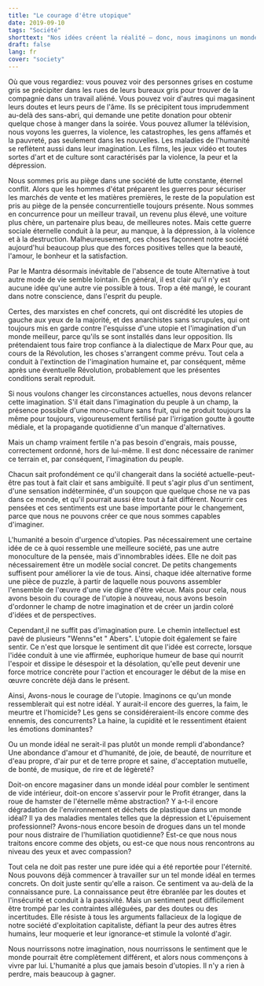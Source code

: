 ```yaml
---
title: "Le courage d'être utopique"
date: 2019-09-10
tags: "Société"
shorttext: "Nos idées créent la réalité — donc, nous imaginons un monde idéal!"
draft: false
lang: fr
cover: "society"
---
```


Où que vous regardiez: vous pouvez voir des personnes grises en costume gris se précipiter dans les rues de leurs bureaux gris pour trouver de la compagnie dans un travail aliéné. Vous pouvez voir d'autres qui magasinent leurs doutes et leurs peurs de l'âme. Ils se précipitent tous imprudemment au-delà des sans-abri, qui demande une petite donation pour obtenir quelque chose à manger dans la soirée. Vous pouvez allumer la télévision, nous voyons les guerres, la violence, les catastrophes, les gens affamés et la pauvreté, pas seulement dans les nouvelles. Les maladies de l'humanité se reflètent aussi dans leur imagination. Les films, les jeux vidéo et toutes sortes d'art et de culture sont caractérisés par la violence, la peur et la dépression.

Nous sommes pris au piège dans une société de lutte constante, éternel conflit. Alors que les hommes d'état préparent les guerres pour sécuriser les marchés de vente et les matières premières, le reste de la population est pris au piège de la pensée concurrentielle toujours présente. Nous sommes en concurrence pour un meilleur travail, un revenu plus élevé, une voiture plus chère, un partenaire plus beau, de meilleures notes. Mais cette guerre sociale éternelle conduit à la peur, au manque, à la dépression, à la violence et à la destruction. Malheureusement, ces choses façonnent notre société aujourd'hui beaucoup plus que des forces positives telles que la beauté, l'amour, le bonheur et la satisfaction.

Par le Mantra désormais inévitable de l'absence de toute Alternative à tout autre mode de vie semble lointain. En général, il est clair qu'il n'y est aucune idée qu'une autre vie possible à tous. Trop a été mangé, le courant dans notre conscience, dans l'esprit du peuple.

Certes, des marxistes en chef concrets, qui ont discrédité les utopies de gauche aux yeux de la majorité, et des anarchistes sans scrupules, qui ont toujours mis en garde contre l'esquisse d'une utopie et l'imagination d'un monde meilleur, parce qu'ils se sont installés dans leur opposition. Ils prétendaient tous faire trop confiance à la dialectique de Marx Pour que, au cours de la Révolution, les choses s'arrangent comme prévu. Tout cela a conduit à l'extinction de l'imagination humaine et, par conséquent, même après une éventuelle Révolution, probablement que les présentes conditions serait reproduit.

Si nous voulons changer les circonstances actuelles, nous devons relancer cette imagination. S'il était dans l'imagination du peuple à un champ, la présence possible d'une mono-culture sans fruit, qui ne produit toujours la même pour toujours, vigoureusement fertilisé par l'irrigation goutte à goutte médiale, et la propagande quotidienne d'un manque d'alternatives.

Mais un champ vraiment fertile n'a pas besoin d'engrais, mais pousse, correctement ordonné, hors de lui-même. Il est donc nécessaire de ranimer ce terrain et, par conséquent, l'imagination du peuple.

Chacun sait profondément ce qu'il changerait dans la société actuelle-peut-être pas tout à fait clair et sans ambiguïté. Il peut s'agir plus d'un sentiment, d'une sensation indéterminée, d'un soupçon que quelque chose ne va pas dans ce monde, et qu'il pourrait aussi être tout à fait différent. Nourrir ces pensées et ces sentiments est une base importante pour le changement, parce que nous ne pouvons créer ce que nous sommes capables d'imaginer.

L'humanité a besoin d'urgence d'utopies. Pas nécessairement une certaine idée de ce à quoi ressemble une meilleure société, pas une autre monoculture de la pensée, mais d'innombrables idées. Elle ne doit pas nécessairement être un modèle social concret. De petits changements suffisent pour améliorer la vie de tous. Ainsi, chaque idée alternative forme une pièce de puzzle, à partir de laquelle nous pouvons assembler l'ensemble de l'œuvre d'une vie digne d'être vécue. Mais pour cela, nous avons besoin du courage de l'utopie à nouveau, nous avons besoin d'ordonner le champ de notre imagination et de créer un jardin coloré d'idées et de perspectives.

Cependant,il ne suffit pas d'imagination pure. Le chemin intellectuel est pavé de plusieurs "Wenns"et " Abers". L'utopie doit également se faire sentir. Ce n'est que lorsque le sentiment dit que l'idée est correcte, lorsque l'idée conduit à une vie affirmée, euphorique humeur de base qui nourrit l'espoir et dissipe le désespoir et la désolation, qu'elle peut devenir une force motrice concrète pour l'action et encourager le début de la mise en œuvre concrète déjà dans le présent.

Ainsi, Avons-nous le courage de l'utopie. Imaginons ce qu'un monde ressemblerait qui est notre idéal. Y aurait-il encore des guerres, la faim, le meurtre et l'homicide? Les gens se considéreraient-ils encore comme des ennemis, des concurrents? La haine, la cupidité et le ressentiment étaient les émotions dominantes?

Ou un monde idéal ne serait-il pas plutôt un monde rempli d'abondance? Une abondance d'amour et d'humanité, de joie, de beauté, de nourriture et d'eau propre, d'air pur et de terre propre et saine, d'acceptation mutuelle, de bonté, de musique, de rire et de légèreté?

Doit-on encore magasiner dans un monde idéal pour combler le sentiment de vide intérieur, doit-on encore s'asservir pour le Profit étranger, dans la roue de hamster de l'éternelle même abstraction? Y a-t-il encore dégradation de l'environnement et déchets de plastique dans un monde idéal? Il ya des maladies mentales telles que la dépression et L'épuisement professionnel? Avons-nous encore besoin de drogues dans un tel monde pour nous distraire de l'humiliation quotidienne? Est-ce que nous nous traitons encore comme des objets, ou est-ce que nous nous rencontrons au niveau des yeux et avec compassion?

Tout cela ne doit pas rester une pure idée qui a été reportée pour l'éternité. Nous pouvons déjà commencer à travailler sur un tel monde idéal en termes concrets. On doit juste sentir qu'elle a raison. Ce sentiment va au-delà de la connaissance pure. La connaissance peut être ébranlée par les doutes et l'insécurité et conduit à la passivité. Mais un sentiment peut difficilement être trompé par les contraintes alléguées, par des doutes ou des incertitudes. Elle résiste à tous les arguments fallacieux de la logique de notre société d'exploitation capitaliste, défiant la peur des autres êtres humains, leur moquerie et leur ignorance-et stimule la volonté d'agir.

Nous nourrissons notre imagination, nous nourrissons le sentiment que le monde pourrait être complètement différent, et alors nous commençons à vivre par lui. L'humanité a plus que jamais besoin d'utopies. Il n'y a rien à perdre, mais beaucoup à gagner.
